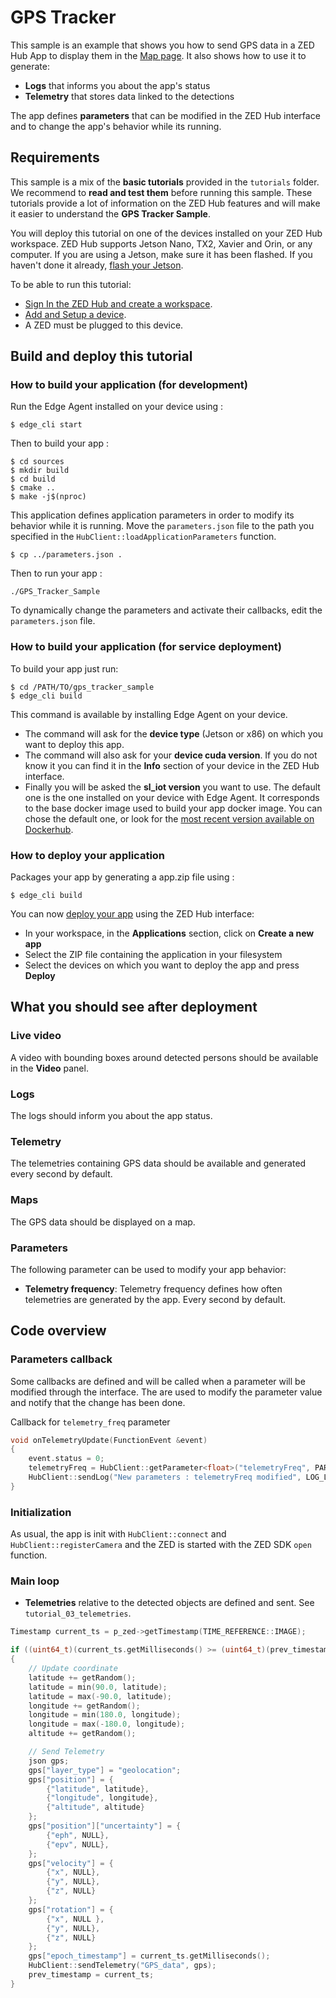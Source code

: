 # GPS Tracker

This sample is an example that shows you how to send GPS data in a ZED Hub App to display them in the [Map page](https://cloud.stereolabs.com/maps). It also shows how to use it to generate:

- **Logs** that informs you about the app's status
- **Telemetry** that stores data linked to the detections

The app defines **parameters** that can be modified in the ZED Hub interface and to change the app's behavior while its running.

## Requirements

This sample is a mix of the **basic tutorials** provided in the `tutorials` folder. We recommend to **read and test them** before running this sample. These tutorials provide a lot of information on the ZED Hub features and will make it easier to understand the **GPS Tracker Sample**.

You will deploy this tutorial on one of the devices installed on your ZED Hub workspace. ZED Hub supports Jetson Nano, TX2, Xavier and Orin, or any computer. If you are using a Jetson, make sure it has been flashed. If you haven't done it already, [flash your Jetson](https://docs.nvidia.com/sdk-manager/install-with-sdkm-jetson/index.html).

To be able to run this tutorial:

- [Sign In the ZED Hub and create a workspace](https://www.stereolabs.com/docs/cloud/overview/get-started/).
- [Add and Setup a device](https://www.stereolabs.com/docs/cloud/overview/get-started/#add-a-camera).
- A ZED must be plugged to this device.

## Build and deploy this tutorial

### How to build your application (for development)

Run the Edge Agent installed on your device using :

```
$ edge_cli start
```

Then to build your app :

```
$ cd sources
$ mkdir build
$ cd build
$ cmake ..
$ make -j$(nproc)
```

This application defines application parameters in order to modify its behavior while it is running. Move the `parameters.json` file to the path you specified in the `HubClient::loadApplicationParameters` function.

```
$ cp ../parameters.json .
```

Then to run your app :

```
./GPS_Tracker_Sample
```

To dynamically change the parameters and activate their callbacks, edit the `parameters.json` file.

### How to build your application (for service deployment)

To build your app just run:

```
$ cd /PATH/TO/gps_tracker_sample
$ edge_cli build
```

This command is available by installing Edge Agent on your device.

- The command will ask for the **device type** (Jetson or x86) on which you want to deploy this app.
- The command will also ask for your **device cuda version**. If you do not know it you can find it in the **Info** section of your device in the ZED Hub interface.
- Finally you will be asked the **sl_iot version** you want to use. The default one is the one installed on your device with Edge Agent. It corresponds to the base docker image used to build your app docker image. You can chose the default one, or look for the [most recent version available on Dockerhub](https://hub.docker.com/r/stereolabs/iot/tags?page=1&ordering=last_updated).

### How to deploy your application

Packages your app by generating a app.zip file using :

```
$ edge_cli build
```

You can now [deploy your app](https://www.stereolabs.com/docs/cloud/applications/sample/#deploy) using the ZED Hub interface:

- In your workspace, in the **Applications** section, click on **Create a new app**
- Select the ZIP file containing the application in your filesystem
- Select the devices on which you want to deploy the app and press **Deploy**

## What you should see after deployment

### Live video

A video with bounding boxes around detected persons should be available in the **Video** panel.

### Logs

The logs should inform you about the app status.

### Telemetry

The telemetries containing GPS data should be available and generated every second by default.

### Maps

The GPS data should be displayed on a map.

### Parameters

The following parameter can be used to modify your app behavior:

- **Telemetry frequency**: Telemetry frequency defines how often telemetries are generated by the app. Every second by default.

## Code overview

### Parameters callback

Some callbacks are defined and will be called when a parameter will be modified through the interface. The are used to modify the parameter value and notify that the change has been done.

Callback for `telemetry_freq` parameter

```c++
void onTelemetryUpdate(FunctionEvent &event)
{
    event.status = 0;
    telemetryFreq = HubClient::getParameter<float>("telemetryFreq", PARAMETER_TYPE::APPLICATION, telemetryFreq);
    HubClient::sendLog("New parameters : telemetryFreq modified", LOG_LEVEL::INFO);
}
```

### Initialization

As usual, the app is init with `HubClient::connect` and `HubClient::registerCamera` and the ZED is started with the ZED SDK `open` function.

### Main loop

- **Telemetries** relative to the detected objects are defined and sent. See `tutorial_03_telemetries`.

```c++
Timestamp current_ts = p_zed->getTimestamp(TIME_REFERENCE::IMAGE);

if ((uint64_t)(current_ts.getMilliseconds() >= (uint64_t)(prev_timestamp.getMilliseconds() + (uint64_t)telemetryFreq * 1000ULL)))
{
    // Update coordinate
    latitude += getRandom();
    latitude = min(90.0, latitude);
    latitude = max(-90.0, latitude);
    longitude += getRandom();
    longitude = min(180.0, longitude);
    longitude = max(-180.0, longitude);
    altitude += getRandom();

    // Send Telemetry
    json gps;
    gps["layer_type"] = "geolocation";
    gps["position"] = {
        {"latitude", latitude},
        {"longitude", longitude},
        {"altitude", altitude}
    };
    gps["position"]["uncertainty"] = {
        {"eph", NULL},
        {"epv", NULL},
    };
    gps["velocity"] = {
        {"x", NULL},
        {"y", NULL},
        {"z", NULL}
    };
    gps["rotation"] = {
        {"x", NULL },
        {"y", NULL},
        {"z", NULL}
    };
    gps["epoch_timestamp"] = current_ts.getMilliseconds();
    HubClient::sendTelemetry("GPS_data", gps);
    prev_timestamp = current_ts;
}
```

